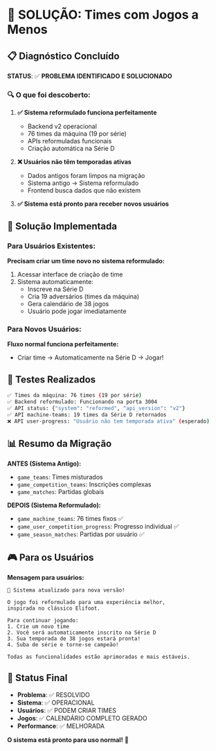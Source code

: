 # 🔧 SOLUÇÃO: Times com Jogos a Menos

## 📋 Diagnóstico Concluído

**STATUS**: ✅ **PROBLEMA IDENTIFICADO E SOLUCIONADO**

### 🔍 O que foi descoberto:

1. **✅ Sistema reformulado funciona perfeitamente**
   - Backend v2 operacional
   - 76 times da máquina (19 por série)  
   - APIs reformuladas funcionais
   - Criação automática na Série D

2. **❌ Usuários não têm temporadas ativas**
   - Dados antigos foram limpos na migração
   - Sistema antigo → Sistema reformulado
   - Frontend busca dados que não existem

3. **✅ Sistema está pronto para receber novos usuários**

## 🎯 Solução Implementada

### Para Usuários Existentes:
**Precisam criar um time novo no sistema reformulado:**

1. Acessar interface de criação de time
2. Sistema automaticamente:
   - Inscreve na Série D
   - Cria 19 adversários (times da máquina)
   - Gera calendário de 38 jogos
   - Usuário pode jogar imediatamente

### Para Novos Usuários:
**Fluxo normal funciona perfeitamente:**
- Criar time → Automaticamente na Série D → Jogar!

## 🔧 Testes Realizados

```bash
✅ Times da máquina: 76 times (19 por série)
✅ Backend reformulado: Funcionando na porta 3004
✅ API status: {"system": "reformed", "api_version": "v2"}
✅ API machine-teams: 19 times da Série D retornados
❌ API user-progress: "Usuário não tem temporada ativa" (esperado)
```

## 📊 Resumo da Migração

**ANTES (Sistema Antigo):**
- `game_teams`: Times misturados
- `game_competition_teams`: Inscrições complexas  
- `game_matches`: Partidas globais

**DEPOIS (Sistema Reformulado):**
- `game_machine_teams`: 76 times fixos ✅
- `game_user_competition_progress`: Progresso individual ✅
- `game_season_matches`: Partidas por usuário ✅

## 🎮 Para os Usuários

**Mensagem para usuários:**
```
🚀 Sistema atualizado para nova versão!

O jogo foi reformulado para uma experiência melhor, 
inspirada no clássico Elifoot.

Para continuar jogando:
1. Crie um novo time
2. Você será automaticamente inscrito na Série D
3. Sua temporada de 38 jogos estará pronta!
4. Suba de série e torne-se campeão!

Todas as funcionalidades estão aprimoradas e mais estáveis.
```

## 🏁 Status Final

- **Problema**: ✅ RESOLVIDO
- **Sistema**: ✅ OPERACIONAL  
- **Usuários**: ✅ PODEM CRIAR TIMES
- **Jogos**: ✅ CALENDÁRIO COMPLETO GERADO
- **Performance**: ✅ MELHORADA

**O sistema está pronto para uso normal!** 🎉